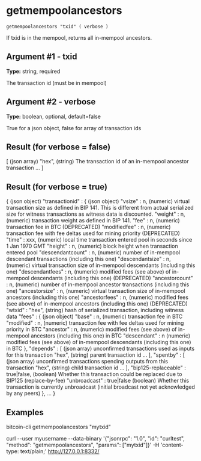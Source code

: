 # getmempoolancestors

`getmempoolancestors "txid" ( verbose )`

If txid is in the mempool, returns all in-mempool ancestors.

## Argument #1 - txid

**Type:** string, required

The transaction id (must be in mempool)

## Argument #2 - verbose

**Type:** boolean, optional, default=false

True for a json object, false for array of transaction ids

## Result (for verbose = false)

[           (json array)
  "hex",    (string) The transaction id of an in-mempool ancestor transaction
  ...
]

## Result (for verbose = true)

{                                         (json object)
  "transactionid" : {                     (json object)
    "vsize" : n,                          (numeric) virtual transaction size as defined in BIP 141. This is different from actual serialized size for witness transactions as witness data is discounted.
    "weight" : n,                         (numeric) transaction weight as defined in BIP 141.
    "fee" : n,                            (numeric) transaction fee in BTC (DEPRECATED)
    "modifiedfee" : n,                    (numeric) transaction fee with fee deltas used for mining priority (DEPRECATED)
    "time" : xxx,                         (numeric) local time transaction entered pool in seconds since 1 Jan 1970 GMT
    "height" : n,                         (numeric) block height when transaction entered pool
    "descendantcount" : n,                (numeric) number of in-mempool descendant transactions (including this one)
    "descendantsize" : n,                 (numeric) virtual transaction size of in-mempool descendants (including this one)
    "descendantfees" : n,                 (numeric) modified fees (see above) of in-mempool descendants (including this one) (DEPRECATED)
    "ancestorcount" : n,                  (numeric) number of in-mempool ancestor transactions (including this one)
    "ancestorsize" : n,                   (numeric) virtual transaction size of in-mempool ancestors (including this one)
    "ancestorfees" : n,                   (numeric) modified fees (see above) of in-mempool ancestors (including this one) (DEPRECATED)
    "wtxid" : "hex",                      (string) hash of serialized transaction, including witness data
    "fees" : {                            (json object)
      "base" : n,                         (numeric) transaction fee in BTC
      "modified" : n,                     (numeric) transaction fee with fee deltas used for mining priority in BTC
      "ancestor" : n,                     (numeric) modified fees (see above) of in-mempool ancestors (including this one) in BTC
      "descendant" : n                    (numeric) modified fees (see above) of in-mempool descendants (including this one) in BTC
    },
    "depends" : [                         (json array) unconfirmed transactions used as inputs for this transaction
      "hex",                              (string) parent transaction id
      ...
    ],
    "spentby" : [                         (json array) unconfirmed transactions spending outputs from this transaction
      "hex",                              (string) child transaction id
      ...
    ],
    "bip125-replaceable" : true|false,    (boolean) Whether this transaction could be replaced due to BIP125 (replace-by-fee)
    "unbroadcast" : true|false            (boolean) Whether this transaction is currently unbroadcast (initial broadcast not yet acknowledged by any peers)
  },
  ...
}

## Examples

bitcoin-cli getmempoolancestors "mytxid"

curl --user myusername --data-binary '{"jsonrpc": "1.0", "id": "curltest", "method": "getmempoolancestors", "params": ["mytxid"]}' -H 'content-type: text/plain;' http://127.0.0.1:8332/